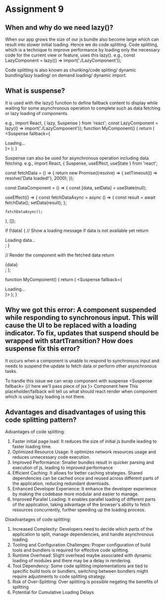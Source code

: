 # Assignment 9

## When and why do we need lazy()?
 When our app grows the size of our js bundle also become large which can result into slower initial loading. Hence we do code splitting. Code splitting, which is a technique to improve performance by loading only the necessary code for the current view or feature, uses this lazy().
 e.g., const LazyComponent = lazy(() => import('./LazyComponent'));

 Code splitting is also known as chunking/code spliting/ dynamic bundling/lazy loading/ on demand loading/ dynamic import.

## What is suspense?
 It is used with the lazy() function to define fallback content to display while waiting for some asynchronous operation to complete such as data fetching or lazy loading of components.

 e.g.,  import React, { lazy, Suspense } from 'react';
        const LazyComponent = lazy(() => import('./LazyComponent'));
        function MyComponent() {
            return (
                <Suspense fallback={<div>Loading...</div>}>
                    <LazyComponent />
                </Suspense>
            );
        }

 Suspense can also be used for asynchronous operation including data fetching.
 e.g.,
 import React, { Suspense, useEffect, useState } from 'react';

 const fetchData = () => {
  return new Promise((resolve) => {
    setTimeout(() => resolve('Data loaded!'), 2000);
  });
  
const DataComponent = () => {
  const [data, setData] = useState(null);

  useEffect(() => {
    const fetchDataAsync = async () => {
      const result = await fetchData();
      setData(result);
    };

    fetchDataAsync();
  }, []);

  if (!data) {
    // Show a loading message if data is not available yet
    return <div>Loading data...</div>;
  }

  // Render the component with the fetched data
  return <div>{data}</div>;
};

function MyComponent() {
  return (
    <Suspense fallback={<div>Loading...</div>}>
      <DataComponent />
    </Suspense>
  );
}

## Why we got this error: A component suspended while responding to synchronous input. This will cause the UI to be replaced with a loading indicator. To fix, updates that suspend should be wrapped with startTransition? How does suspense fix this error?
 It occurs when a component is unable to respond to synchronous input and needs to suspend the update to fetch data or perform other asynchronous tasks. 

 To handle this issue we can wrap component with suspense
 <Suspense fallback= {// here we'll pass piece of jsx }> Component here </Suspense>
 This placeholder/fallback will tell us what should react render when component which is using lazy loading is not there. 

## Advantages and disadvantages of using this code splitting pattern?
 Advantages of code splitting:
 1. Faster initial page load: It reduces the size of initial js bundle leading to faster loading time.
 2. Optimized Resource Usage: It optimizes network resources usage and reduces unnecessary code execution.
 3. Improved Performance: Smaller bundles result in quicker parsing and execution of js, leading to improved performance
 4. Efficient Caching: It allows for better caching strategies. Shared dependencies can be cached once and reused across different parts of the application, reducing redundant downloads.
 5. Enhanced Developer Experience: It enhance the developer experience by making the codebase more modular and easier to manage. 
 6. Improved Parallel Loading: It enables parallel loading of different parts of the application, taking advantage of the browser's ability to fetch resources concurrently, further speeding up the loading process.

 Disadvantages of code splitting:
 1. Increased Complexity: Developers need to decide which parts of the application to split, manage dependencies, and handle asynchronous loading.
 2. Tooling and Configuration Challenges:  Proper configuration of build tools and bundlers is required for effective code splitting. 
 3. Runtime Overhead: Slight overhead maybe associated with dynamic loading of modules and there may be a delay in rendering.
 4. Tool Dependency: Some code splitting implementations are tied to specific build tools or bundlers, switching between bundlers might require adjustments to code splitting strategy.
 5. Risk of Over-Splitting: Over splitting is possible negating the benefits of splitting
 6. Potential for Cumulative Loading Delays